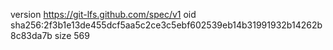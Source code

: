 version https://git-lfs.github.com/spec/v1
oid sha256:2f3b1e13de455dcf5aa5c2ce3c5ebf602539eb14b31991932b14262b8c83da7b
size 569

